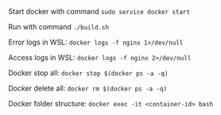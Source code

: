 Start docker with command `sudo service docker start`

Run with command `./build.sh`

Error logs in WSL: `docker logs -f nginx 1>/dev/null` 

Access logs in WSL: `docker logs -f nginx 2>/dev/null` 

Docker stop all: `docker stop $(docker ps -a -q)`

Docker delete all: `docker rm $(docker ps -a -q)`

Docker folder structure: `docker exec -it <container-id> bash`	
